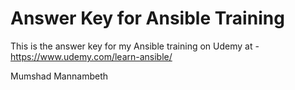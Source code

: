 # Answer Key for Ansible Training
This is the answer key for my Ansible training on Udemy at - https://www.udemy.com/learn-ansible/

Mumshad Mannambeth
